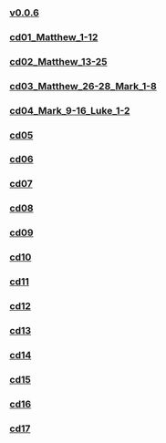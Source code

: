 
### [v0.0.6](https://github.com/littleflute/bible/edit/master/ABibleExperience/NewTestament/readme.md)
### [cd01_Matthew_1-12](cd01)
### [cd02_Matthew_13-25](cd02)
### [cd03_Matthew_26-28_Mark_1-8](cd03)
### [cd04_Mark_9-16_Luke_1-2](cd04)
### [cd05](cd05)
### [cd06](cd06)
### [cd07](cd07)
### [cd08](cd08)
### [cd09](cd09)
### [cd10](cd10)
### [cd11](cd11)
### [cd12](cd12)
### [cd13](cd13)
### [cd14](cd14)
### [cd15](cd15)
### [cd16](cd16)
### [cd17](cd17)
